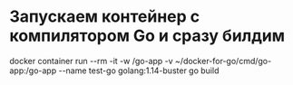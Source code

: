 # Запускаем контейнер с компилятором Go и сразу билдим
docker container run --rm -it -w /go-app -v ~/docker-for-go/cmd/go-app:/go-app --name test-go golang:1.14-buster go build